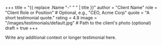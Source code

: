 +++
title = "{{ replace .Name "-" " " | title }}"
author = "Client Name"
role = "Client Role or Position" # Optional, e.g., "CEO, Acme Corp"
quote = "A short testimonial quote."
rating = 4.8
image = "/images/testimonials/default.jpg" # Path to the client's photo (optional)
draft = true
+++

Write any additional context or longer testimonial here.
